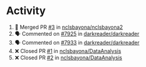 # Activity
<!--START_SECTION:activity-->
1. 🎉 Merged PR [#3](https://github.com/nclsbayona/nclsbayona2/pull/3) in [nclsbayona/nclsbayona2](https://github.com/nclsbayona/nclsbayona2)
2. 🗣 Commented on [#7925](https://github.com/darkreader/darkreader/issues/7925) in [darkreader/darkreader](https://github.com/darkreader/darkreader)
3. 🗣 Commented on [#7933](https://github.com/darkreader/darkreader/issues/7933) in [darkreader/darkreader](https://github.com/darkreader/darkreader)
4. ❌ Closed PR [#1](https://github.com/nclsbayona/DataAnalysis/pull/1) in [nclsbayona/DataAnalysis](https://github.com/nclsbayona/DataAnalysis)
5. ❌ Closed PR [#2](https://github.com/nclsbayona/DataAnalysis/pull/2) in [nclsbayona/DataAnalysis](https://github.com/nclsbayona/DataAnalysis)
<!--END_SECTION:activity-->
